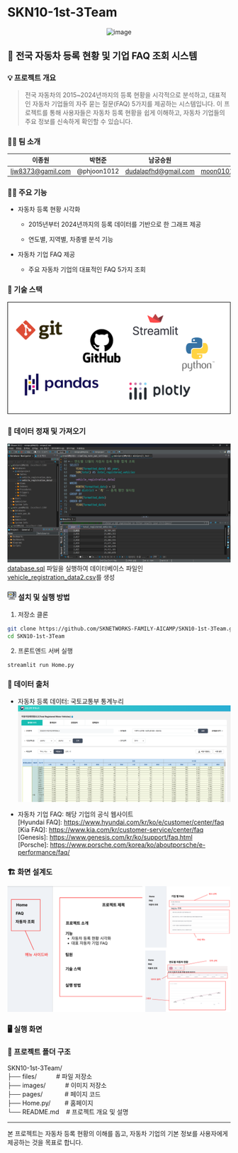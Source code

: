 # SKN10-1st-3Team

<div align="center">
  
  <img width="1000" alt="image" src="https://github.com/Jh-jaehyuk/Jh-jaehyuk.github.io/assets/126551524/7ea63fc3-95f0-44d5-a0f0-cf431cae34f1"> 
  
</div>

## 🚗 전국 자동차 등록 현황 및 기업 FAQ 조회 시스템

### 💡 프로젝트 개요

>전국 자동차의 2015~2024년까지의 등록 현황을 시각적으로 분석하고, 대표적인 자동차 기업들의 자주 묻는 질문(FAQ) 5가지를 제공하는 시스템입니다. 이 프로젝트를 통해 사용자들은 자동차 등록 현황을 쉽게 이해하고, 자동차 기업들의 주요 정보를 신속하게 확인할 수 있습니다.

### 👯‍♂️ 팀 소개

|이종원|박현준|남궁승원|문승기|이태수|장윤홍|
|:---:|:----:|:-----:|:---:|:----:|:----:|
|ljw8373@gamil.com|@phjoon1012|dudalapfhd@gmail.com|moon010103@naver.com|beartaesu@naver.com|ccbb15379@naver.com

### 🧑‍💻 주요 기능

- 자동차 등록 현황 시각화

    - 2015년부터 2024년까지의 등록 데이터를 기반으로 한 그래프 제공

    - 연도별, 지역별, 차종별 분석 기능

- 자동차 기업 FAQ 제공

    - 주요 자동차 기업의 대표적인 FAQ 5가지 조회

### 🔧 기술 스택

!["github logo"](./images/skill_stack.png)

### 💾 데이터 정재 및 가져오기

!["data generate"](./images/DBeaver.png)   
[database.sql](./files/sql.sql) 파일을 실행하여 데이터베이스 파일인 [vehicle_registration_data2.csv](./files/vehicle_registration_data2.csv)를 생성


### <img src="./images/install.png" width="20" height="20"/> 설치 및 실행 방법

1. 저장소 클론

```bash
git clone https://github.com/SKNETWORKS-FAMILY-AICAMP/SKN10-1st-3Team.git
cd SKN10-1st-3Team
```

2. 프론트엔드 서버 실행

```bash
streamlit run Home.py
```

### 📑 데이터 출처

- 자동차 등록 데이터: 국토교통부 통계누리
![data image](./images/data_1.png)

- 자동차 기업 FAQ: 해당 기업의 공식 웹사이트   
\[Hyundai FAQ]: https://www.hyundai.com/kr/ko/e/customer/center/faq   
\[Kia FAQ]: https://www.kia.com/kr/customer-service/center/faq   
\[Genesis]: https://www.genesis.com/kr/ko/support/faq.html   
\[Porsche]: https://www.porsche.com/korea/ko/aboutporsche/e-performance/faq/   

### 🏗️ 화면 설계도

![screen](./images/screen.png)

### 🖥️ 실행 화면



### 📁 프로젝트 폴더 구조

SKN10-1st-3Team/   
├── files/ &emsp;&emsp;&nbsp;&nbsp;&nbsp;# 파일 저장소   
├── images/ &emsp;&emsp;&nbsp;&nbsp;&nbsp;# 이미지 저장소  
├── pages/ &emsp;&emsp;&emsp;&nbsp;# 페이지 코드  
├── Home.py/ &emsp;&emsp;# 홈페이지   
└── README.md &nbsp;&nbsp;&nbsp;# 프로젝트 개요 및 설명

---
본 프로젝트는 자동차 등록 현황의 이해를 돕고, 자동차 기업의 기본 정보를 사용자에게 제공하는 것을 목표로 합니다.